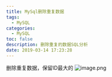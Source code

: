 ```yaml
---
title: MySql删除重复数据
tags:
  - MySQL
categories:
  - MySQL
toc: false
description: 删除重复的数据SQL分析
date: 2019-03-14 17:23:28
---
```


删除重复数据，保留ID最大的
![image.png](/images/2019/03/14/01588750-4639-11e9-b958-61cffeec0d3d.png)